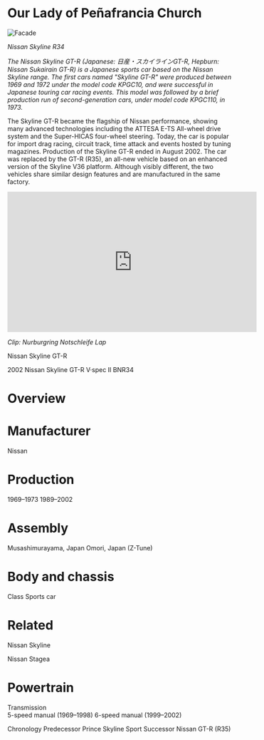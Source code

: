 # Our Lady of Peñafrancia Church

![Facade](https://images.summitmedia-digital.com/topgear/images/2023/04/08/paul-walker-r34-skyline-gt-r-9-1680919281.jpg)

*Nissan Skyline R34*

*The Nissan Skyline GT-R (Japanese: 日産・スカイラインGT-R, Hepburn: Nissan Sukairain GT-R) is a Japanese sports car based on the Nissan Skyline range. The first cars named "Skyline GT-R" were produced between 1969 and 1972 under the model code KPGC10, and were successful in Japanese touring car racing events. This model was followed by a brief production run of second-generation cars, under model code KPGC110, in 1973.*

The Skyline GT-R became the flagship of Nissan performance, showing many advanced technologies including the ATTESA E-TS All-wheel drive system and the Super-HICAS four-wheel steering. Today, the car is popular for import drag racing, circuit track, time attack and events hosted by tuning magazines. Production of the Skyline GT-R ended in August 2002. The car was replaced by the GT-R (R35), an all-new vehicle based on an enhanced version of the Skyline V36 platform. Although visibly different, the two vehicles share similar design features and are manufactured in the same factory.

<p><iframe width="560" height="315" src="https://www.youtube.com/embed/undefined" title="" frameBorder="0"   allow="accelerometer; autoplay; clipboard-write; encrypted-media; gyroscope; picture-in-picture; web-share"  allowFullScreen><br>Powered by <a href="https://youtubeembedcode.com">embed youtube video html</a> and <a href="https://allabeviljas.se/">sms lån som beviljar alla</a></iframe></p>

*Clip: Nurburgring Notschleife Lap*

Nissan Skyline GT-R

2002 Nissan Skyline GT-R V·spec II BNR34

# Overview

# Manufacturer
Nissan

# Production	
1969–1973
1989–2002

# Assembly	
Musashimurayama, Japan
Omori, Japan (Z-Tune)

# Body and chassis
Class	Sports car

# Related	

Nissan Skyline

Nissan Stagea

# Powertrain

Transmission	
5-speed manual (1969–1998)
6-speed manual (1999–2002)

Chronology
Predecessor	Prince Skyline Sport
Successor	Nissan GT-R (R35)
